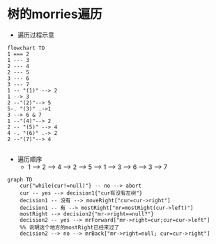 # 树的morries遍历

- 遍历过程示意
```mermaid
flowchart TD
1 === 2
1 --- 3
2 --- 4
2 --- 5
3 --- 6
3 --- 7
1 -- "(1)" --> 2
1 --> 3
2 --"(2)"--> 5
5-. "(3)" .->1
3 --> 6 & 7
1 --"(4)"--> 2
2 -- "(5)" --> 4
4 -. "(6)" .-> 2
2 --"(7)"--> 4


```

- 遍历顺序
  - 1 --> 2 --> 4 --> 2 --> 5 --> 1 --> 3 --> 6 --> 3 --> 7

```mermaid
graph TD
    cur{"while(cur!=null)"} -- no --> abort
    cur -- yes --> decision1{"cur有没有左树"}
    decision1 -- 没有 --> moveRight["cur=cur->right"]
    decision1 -- 有 --> mostRight["mr=mostRight(cur->left)"]
    mostRight --> decision2{"mr->right==null?"}
    decision2 -- yes --> mrForward["mr->right=cur;cur=cur->left"]
    %% 说明这个地方的mostRight已经来过了
    decision2 --> no --> mrBack["mr->right=null; cur=cur->right"]
    
```
